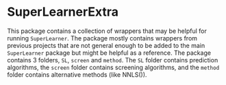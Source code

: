# SuperLearnerExtra #

This package contains a collection of wrappers that may be helpful for running `SuperLearner`. The package mostly contains wrappers from previous projects that are not general enough to be added to the main `SuperLearner` package but might be helpful as a reference. The package contains 3 folders, `SL`, `screen` and `method`. The `SL` folder contains prediction algorithms, the `screen` folder contains screening algorithms, and the `method` folder contains alternative methods (like NNLS()).
